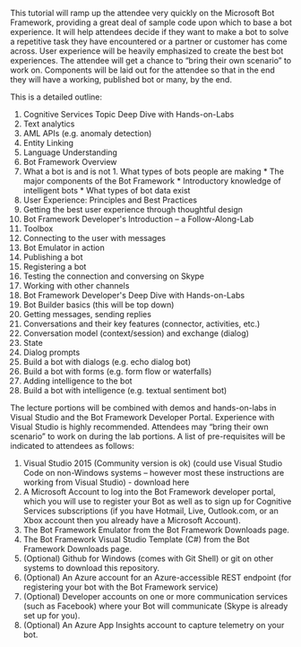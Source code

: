 This tutorial will ramp up the attendee very quickly on the Microsoft Bot Framework, providing a great deal of sample code upon which to base a bot experience.  It will help attendees decide if they want to make a bot to solve a repetitive task they have encountered or a partner or customer has come across.  User experience will be heavily emphasized to create the best bot experiences.  The attendee will get a chance to “bring their own scenario” to work on.  Components will be laid out for the attendee so that in the end they will have a working, published bot or many, by the end.

This is a detailed outline:

1. Cognitive Services Topic Deep Dive with Hands-on-Labs
  1. Text analytics
  2. AML APIs (e.g. anomaly detection)
  3. Entity Linking
  4. Language Understanding
2. Bot Framework Overview
  1. What a bot is and is not
    1.	What types of bots people are making
    *	The major components of the Bot Framework
    *	Introductory knowledge of intelligent bots
    *	What types of bot data exist
3. User Experience:  Principles and Best Practices
  1. Getting the best user experience through thoughtful design
4. Bot Framework Developer's Introduction – a Follow-Along-Lab
  1. Toolbox
  2. Connecting to the user with messages
  3. Bot Emulator in action
  4. Publishing a bot
  5. Registering a bot
  6. Testing the connection and conversing on Skype
  7. Working with other channels
5. Bot Framework Developer's Deep Dive with Hands-on-Labs
  1. Bot Builder basics (this will be top down)
  2. Getting messages, sending replies
  3. Conversations and their key features (connector, activities, etc.)
  4. Conversation model (context/session) and exchange (dialog)
  5. State
  6. Dialog prompts
  7. Build a bot with dialogs (e.g. echo dialog bot)
  8. Build a bot with forms (e.g. form flow or waterfalls)
  9. Adding intelligence to the bot
  10. Build a bot with intelligence (e.g. textual sentiment bot)

The lecture portions will be combined with demos and hands-on-labs in Visual Studio and the Bot Framework Developer Portal.  Experience with Visual Studio is highly recommended.  Attendees may “bring their own scenario” to work on during the lab portions.  A list of pre-requisites will be indicated to attendees as follows:

1. Visual Studio 2015 (Community version is ok) (could use Visual Studio Code on non-Windows systems – however most these instructions are working from Visual Studio) - download here
2. A Microsoft Account to log into the Bot Framework developer portal, which you will use to register your Bot as well as to sign up for Cognitive Services subscriptions (if you have Hotmail, Live, Outlook.com, or an Xbox account then you already have a Microsoft Account).
3. The Bot Framework Emulator from the Bot Framework Downloads page.
4. The Bot Framework Visual Studio Template (C#) from the Bot Framework Downloads page.
5. (Optional) Github for Windows (comes with Git Shell) or git on other systems to download this repository.
6. (Optional) An Azure account for an Azure-accessible REST endpoint (for registering your bot with the Bot Framework service)
7. (Optional) Developer accounts on one or more communication services (such as Facebook) where your Bot will communicate (Skype is already set up for you).
8. (Optional) An Azure App Insights account to capture telemetry on your bot.